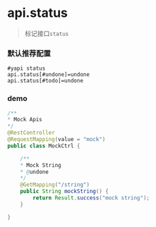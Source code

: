 # api.status

> 标记接口`status`

### 默认推荐配置

```properties
#yapi status
api.status[#undone]=undone
api.status[#todo]=undone
```

### demo

```java
/**
* Mock Apis
*/
@RestController
@RequestMapping(value = "mock")
public class MockCtrl {

    /**
    * Mock String
    * @undone
    */
    @GetMapping("/string")
    public String mockString() {
        return Result.success("mock string");
    }

}
```